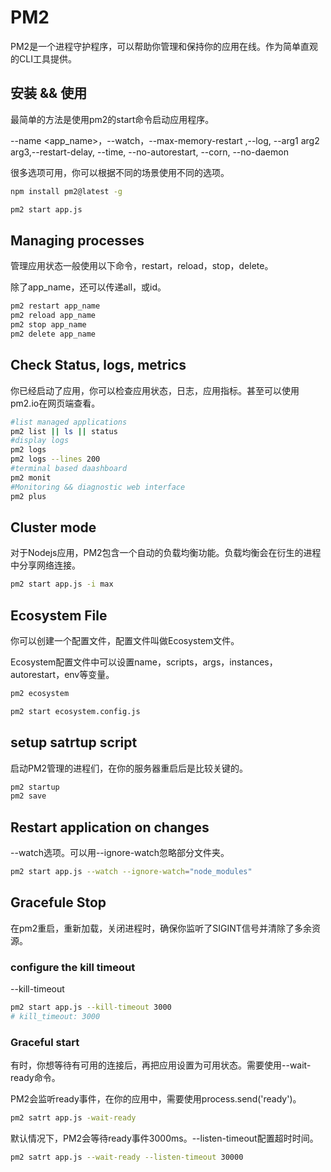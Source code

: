 # PM2

PM2是一个进程守护程序，可以帮助你管理和保持你的应用在线。作为简单直观的CLI工具提供。

## 安装 && 使用

最简单的方法是使用pm2的start命令启动应用程序。

--name <app_name>，--watch，--max-memory-restart ,--log, --arg1 arg2 arg3,--restart-delay, --time,
--no-autorestart, --corn, --no-daemon

很多选项可用，你可以根据不同的场景使用不同的选项。

```bash
npm install pm2@latest -g

pm2 start app.js
```

## Managing processes

管理应用状态一般使用以下命令，restart，reload，stop，delete。

除了app_name，还可以传递all，或id。

```bash
pm2 restart app_name
pm2 reload app_name
pm2 stop app_name
pm2 delete app_name
```

## Check Status, logs, metrics

你已经启动了应用，你可以检查应用状态，日志，应用指标。甚至可以使用pm2.io在网页端查看。

```bash
#list managed applications
pm2 list || ls || status
#display logs
pm2 logs
pm2 logs --lines 200
#terminal based daashboard
pm2 monit
#Monitoring && diagnostic web interface
pm2 plus
```

## Cluster mode

对于Nodejs应用，PM2包含一个自动的负载均衡功能。负载均衡会在衍生的进程中分享网络连接。

```bash
pm2 start app.js -i max
```

## Ecosystem File

你可以创建一个配置文件，配置文件叫做Ecosystem文件。

Ecosystem配置文件中可以设置name，scripts，args，instances，autorestart，env等变量。

```bash
pm2 ecosystem

pm2 start ecosystem.config.js
```

## setup satrtup script

启动PM2管理的进程们，在你的服务器重启后是比较关键的。

```bash
pm2 startup
pm2 save
```

## Restart application on changes

--watch选项。可以用--ignore-watch忽略部分文件夹。

```bash
pm2 start app.js --watch --ignore-watch="node_modules"
```

## Gracefule Stop

在pm2重启，重新加载，关闭进程时，确保你监听了SIGINT信号并清除了多余资源。

### configure the kill timeout

--kill-timeout 

```bash
pm2 start app.js --kill-timeout 3000
# kill_timeout: 3000
```

### Graceful start

有时，你想等待有可用的连接后，再把应用设置为可用状态。需要使用--wait-ready命令。

PM2会监听ready事件，在你的应用中，需要使用process.send('ready')。

```bash
pm2 satrt app.js -wait-ready
```

默认情况下，PM2会等待ready事件3000ms。--listen-timeout配置超时时间。

```bash
pm2 satrt app.js --wait-ready --listen-timeout 30000
```


